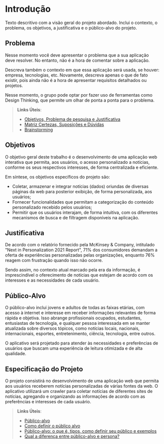 # Introdução

Texto descritivo com a visão geral do projeto abordado. Inclui o contexto, o problema, os objetivos, a justificativa e o público-alvo do projeto.

## Problema
Nesse momento você deve apresentar o problema que a sua aplicação deve  resolver. No entanto, não é a hora de comentar sobre a aplicação.

Descreva também o contexto em que essa aplicação será usada, se  houver: empresa, tecnologias, etc. Novamente, descreva apenas o que de  fato existir, pois ainda não é a hora de apresentar requisitos  detalhados ou projetos.

Nesse momento, o grupo pode optar por fazer uso  de ferramentas como Design Thinking, que permite um olhar de ponta a ponta para o problema.

> **Links Úteis**:
> - [Objetivos, Problema de pesquisa e Justificativa](https://medium.com/@versioparole/objetivos-problema-de-pesquisa-e-justificativa-c98c8233b9c3)
> - [Matriz Certezas, Suposições e Dúvidas](https://medium.com/educa%C3%A7%C3%A3o-fora-da-caixa/matriz-certezas-suposi%C3%A7%C3%B5es-e-d%C3%BAvidas-fa2263633655)
> - [Brainstorming](https://www.euax.com.br/2018/09/brainstorming/)

## Objetivos
O objetivo geral deste trabalho é o desenvolvimento de uma aplicação web interativa que permita, aos usuários, o acesso personalizado a notícias, conforme os seus respectivos interesses, de forma centralizada e eficiente.

Em síntese, os objetivos específicos do projeto são: 

  - Coletar, armazenar e integrar notícias (dados) oriundas de diversas páginas da web para posterior exibição, de forma personalizada, aos usuários;
  - Fornecer funcionalidades que permitam a categorização do conteúdo personalizado recebido pelos usuários;
  - Permitir que os usuários interajam, de forma intuitiva, com os diferentes mecanismos de busca e de filtragem disponíveis na aplicação.



## Justificativa
De acordo com o relatório fornecido pela McKinsey & Company, intitulado "Next in Personalization 2021 Report", 71% dos consumidores demandam a oferta de experiências personalizadas pelas organizações, enquanto 76% reagem com frustração quando isso não ocorre.

Sendo assim, no contexto atual marcado pela era da informação, é imprescindível o oferecimento de notícias que estejam de acordo com os interesses e as necessidades de cada usuário.



## Público-Alvo

O público-alvo inclui jovens e adultos de todas as faixas etárias, com acesso à internet e interesse em receber informações relevantes de forma rápida e objetiva. Isso abrange profissionais ocupados, estudantes, entusiastas de tecnologia, e qualquer pessoa interessada em se manter atualizada sobre diversos tópicos, como notícias locais, nacionais, internacionais, esportes, entretenimento, ciência, tecnologia, entre outros. 

O aplicativo será projetado para atender às necessidades e preferências de usuários que buscam uma experiência de leitura otimizada e de alta qualidade.



## Especificação do Projeto

O projeto consistirá no desenvolvimento de uma aplicação web que permita aos usuários receberem notícias personalizadas de várias fontes da web. O aplicativo utilizará um crawler para coletar notícias de diferentes sites de notícias, agregando e organizando as informações de acordo com as preferências e interesses de cada usuário.


> **Links Úteis**:
> - [Público-alvo](https://blog.hotmart.com/pt-br/publico-alvo/)
> - [Como definir o público alvo](https://exame.com/pme/5-dicas-essenciais-para-definir-o-publico-alvo-do-seu-negocio/)
> - [Público-alvo: o que é, tipos, como definir seu público e exemplos](https://klickpages.com.br/blog/publico-alvo-o-que-e/)
> - [Qual a diferença entre público-alvo e persona?](https://rockcontent.com/blog/diferenca-publico-alvo-e-persona/)
